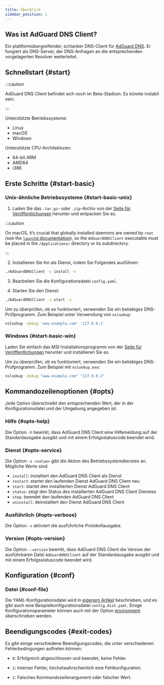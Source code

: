```yaml
---
title: Überblick
sidebar_position: 1
---
```


<!-- markdownlint-configure-file {"ul-indent":{"indent":4,"start_indent":2,"start_indented":true}} -->

## Was ist AdGuard DNS Client?

Ein plattformübergreifender, schlanker DNS-Client für [AdGuard DNS][agdns]. Er fungiert als DNS-Server, der DNS-Anfragen an die entsprechenden vorgelagerten Resolver weiterleitet.

[agdns]: https://adguard-dns.io/de/

## Schnellstart {#start}

:::caution

AdGuard DNS Client befindet sich noch im Beta-Stadium. Es könnte instabil sein.

:::

Unterstützte Betriebssysteme:

- Linux
- macOS
- Windows

Unterstützte CPU-Architekturen:

- 64-bit ARM
- AMD64
- i386

## Erste Schritte {#start-basic}

### Unix-ähnliche Betriebssysteme {#start-basic-unix}

1. Laden Sie das `.tar.gz`- oder `.zip`-Archiv von der [Seite für Veröffentlichungen][releases] herunter und entpacken Sie es.

  :::caution

  On macOS, it’s crucial that globally installed daemons are owned by `root` (see the [`launchd` documentation][launchd-requirements]), so the `AdGuardDNSClient` executable must be placed in the `/Applications/` directory or its subdirectory.

  :::

2. Installieren Sie ihn als Dienst, indem Sie Folgendes ausführen:

  ```sh
  ./AdGuardDNSClient -s install -v
  ```

3. Bearbeiten Sie die Konfigurationsdatei `config.yaml`.

4. Starten Sie den Dienst:

  ```sh
  ./AdGuardDNSClient -s start -v
  ```

Um zu überprüfen, ob es funktioniert, verwenden Sie ein beliebiges DNS-Prüfprogramm. Zum Beispiel unter Verwendung von `nslookup`:

```sh
nslookup -debug 'www.example.com' '127.0.0.1'
```

[launchd-requirements]: https://developer.apple.com/library/archive/documentation/MacOSX/Conceptual/BPSystemStartup/Chapters/CreatingLaunchdJobs.html
[releases]: https://github.com/AdguardTeam/AdGuardDNSClient/releases

### Windows {#start-basic-win}

Laden Sie einfach das MSI-Installationsprogramm von der [Seite für Veröffentlichungen][releases] herunter und installieren Sie es.

Um zu überprüfen, ob es funktioniert, verwenden Sie ein beliebiges DNS-Prüfprogramm. Zum Beispiel mit `nslookup.exe`:

```sh
nslookup -debug "www.example.com" "127.0.0.1"
```

## Kommandozeilenoptionen {#opts}

Jede Option überschreibt den entsprechenden Wert, der in der Konfigurationsdatei und der Umgebung angegeben ist.

### Hilfe {#opts-help}

Die Option `-h` bewirkt, dass AdGuard DNS Client eine Hilfemeldung auf der Standardausgabe ausgibt und mit einem Erfolgsstatuscode beendet wird.

### Dienst {#opts-service}

Die Option `-s <value>` gibt die Aktion des Betriebssystemdienstes an. Mögliche Werte sind:

- `install`: installiert den AdGuard DNS Client als Dienst
- `restart`: startet den laufenden Dienst AdGuard DNS Client neu
- `start`: startet den installierten Dienst AdGuard DNS Client
- `status`: zeigt den Status des installierten AdGuard DNS Client Dienstes
- `stop`: beendet den laufenden AdGuard DNS Client
- `uninstall`: deinstalliert den Dienst AdGuard DNS Client

### Ausführlich {#opts-verbose}

Die Option `-v` aktiviert die ausführliche Protokollausgabe.

### Version {#opts-version}

Die Option `--version` bewirkt, dass AdGuard DNS Client die Version der ausführbaren Datei `AdGuardDNSClient` auf der Standardausgabe ausgibt und mit einem Erfolgsstatuscode beendet wird.

## Konfiguration {#conf}

### Datei {#conf-file}

Die YAML-Konfigurationsdatei wird in [eigenem Artikel][conf] beschrieben, und es gibt auch eine Beispielkonfigurationsdatei `config.dist.yaml`.  Einige Konfigurationsparameter können auch mit der Option [environment][env] überschrieben werden.

[conf]: configuration.md
[env]: environment.md

## Beendigungscodes {#exit-codes}

Es gibt einige verschiedene Beendigungscodes, die unter verschiedenen Fehlerbedingungen auftreten können:

- `0`: Erfolgreich abgeschlossen und beendet, keine Fehler.

- `1`: Interner Fehler, höchstwahrscheinlich eine Fehlkonfiguration.

- `2`: Falsches Kommandozeilenargument oder falscher Wert.

